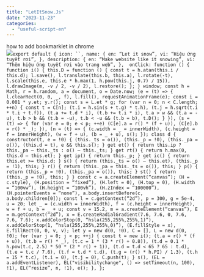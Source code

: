 ```yaml
---
title: "LetItSnow.Js"
date: "2023-11-23"
categories: 
  - "useful-script-en"
---
```


how to add bookmarklet in chrome  
![](https://camo.githubusercontent.com/5f21e427a7d3ee887313a4f9b1ab033e6462db47ca299bf3f7e2d81a0ce854bd/68747470733a2f2f696d672e7765626e6f74732e636f6d2f323031392f30342f447261672d616e642d44726f702d4c696e6b732d696e2d4368726f6d652e706e67)`export default { icon: ``, name: { en: “Let it snow”, vi: “Hiệu ứng tuyết rơi”, }, description: { en: “Make website like it snowing”, vi: “Thêm hiệu ứng tuyết rơi vào trang web”, },  onClick: function () { function i() { this.D = function () { const t = h.atan(this.i / this.d); l.save(), l.translate(this.b, this.a), l.rotate(-t), l.scale(this.e, this.e * h.max(1, h.pow(this.j, 0.7) / 15)), l.drawImage(m, -v / 2, -v / 2), l.restore(); }; } window; const h = Math, r = h.random, a = document, o = Date.now; (e = (t) => { l.clearRect(0, 0, _, f), l.fill(), requestAnimationFrame(e); const i = 0.001 * y.et; y.r(); const s = L.et * g; for (var n = 0; n < C.length; ++n) { const t = C[n]; (t.i = h.sin(s + t.g) * t.h), (t.j = h.sqrt(t.i * t.i + t.f)), (t.a += t.d * i), (t.b += t.i * i), t.a > w && (t.a = -u), t.b > b && (t.b = -u), t.b < -u && (t.b = b), t.D(); } }), (s = (t) => { for (var e = 0; e < p; ++e) (C[e].a = r() * (f + u)), (C[e].b = r() * _); }), (n = (t) => { (c.width = _ = innerWidth), (c.height = f = innerHeight), (w = f + u), (b = _ + u), s(); }); class d { constructor(t, e = !0) { (this._ts = o()), (this._p = !0), (this._pa = o()), (this.d = t), e && this.s(); } get et() { return this.ip ? this._pa – this._ts : o() – this._ts; } get rt() { return h.max(0, this.d – this.et); } get ip() { return this._p; } get ic() { return this.et >= this.d; } s() { return (this._ts = o() – this.et), (this._p = !1), this; } r() { return (this._pa = this._ts = o()), this; } p() { return (this._p = !0), (this._pa = o()), this; } st() { return (this._p = !0), this; } } const c = a.createElement(“canvas”); (H = c.style), (H.position = “fixed”), (H.left = 0), (H.top = 0), (H.width = “100vw”), (H.height = “100vh”), (H.zIndex = “100000”), (H.pointerEvents = “none”), a.body.insertBefore(c, a.body.children[0]); const l = c.getContext(“2d”), p = 300, g = 5e-4, u = 20; let _ = (c.width = innerWidth), f = (c.height = innerHeight), w = f + u, b = _ + u; const v = 15.2, m = a.createElement(“canvas”), E = m.getContext(“2d”), x = E.createRadialGradient(7.6, 7.6, 0, 7.6, 7.6, 7.6); x.addColorStop(0, “hsla(255,255%,255%,1)”), x.addColorStop(1, “hsla(255,255%,255%,0)”), (E.fillStyle = x), E.fillRect(0, 0, v, v); let y = new d(0, !0), C = [], L = new d(0, !0); for (var j = 0; j < p; ++j) { const t = new i(); (t.a = r() * (f + u)), (t.b = r() * _), (t.c = 1 * (3 * r() + 0.8)), (t.d = 0.1 * h.pow(t.c, 2.5) * 50 * (2 * r() + 1)), (t.d = t.d < 65 ? 65 : t.d), (t.e = t.c / 7.6), (t.f = t.d * t.d), (t.g = (r() * h.PI) / 1.3), (t.h = 15 * t.c), (t.i = 0), (t.j = 0), C.push(t); } s(), (EL = a.addEventListener), EL("visibilitychange", () => setTimeout(n, 100), !1), EL(“resize”, n, !1), e(); }, };`
